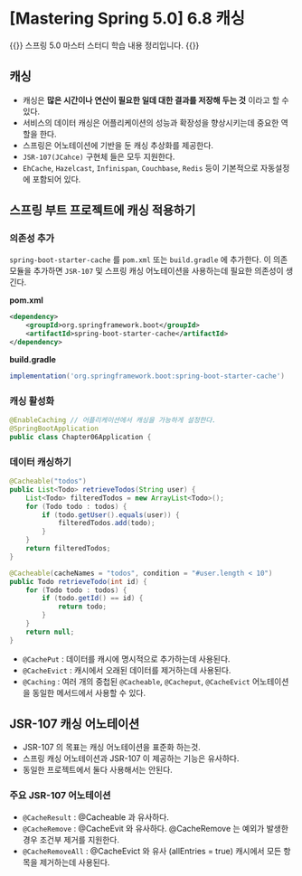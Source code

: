# [Mastering Spring 5.0] 6.8 캐싱


{{<admonition type="note" title="스프링 5.0 마스터 스터디">}}
스프링 5.0 마스터 스터디 학습 내용 정리입니다.
{{</admonition>}}

## 캐싱
+ 캐싱은 **많은 시간이나 연산이 필요한 일데 대한 결과를 저장해 두는 것** 이라고 할 수 있다. 
+ 서비스의 데이터 캐싱은 어플리케이션의 성능과 확장성을 향상시키는데 중요한 역할을 한다.
+ 스프링은 어노테이션에 기반을 둔 캐싱 추상화를 제공한다.
+ `JSR-107(JCahce)` 구현체 들은 모두 지원한다.
+ `EhCache`, `Hazelcast`, `Infinispan`, `Couchbase`, `Redis` 등이 기본적으로 자동설정에 포함되어 있다.

## 스프링 부트 프로젝트에 캐싱 적용하기
### 의존성 추가
`spring-boot-starter-cache` 를 `pom.xml` 또는 `build.gradle` 에 추가한다. 이 의존모듈을 추가하면 `JSR-107` 및 스프링 캐싱 어노테이션을 사용하는데 필요한 의존성이 생긴다.

**pom.xml**
```xml
<dependency>
    <groupId>org.springframework.boot</groupId>
    <artifactId>spring-boot-starter-cache</artifactId>
</dependency>
```

**build.gradle**
```groovy
implementation('org.springframework.boot:spring-boot-starter-cache')
```

### 캐싱 활성화

```java
@EnableCaching // 어플리케이션에서 캐싱을 가능하게 설정한다. 
@SpringBootApplication
public class Chapter06Application {
```

### 데이터 캐싱하기

```java
@Cacheable("todos")
public List<Todo> retrieveTodos(String user) {
    List<Todo> filteredTodos = new ArrayList<Todo>();
    for (Todo todo : todos) {
        if (todo.getUser().equals(user)) {
            filteredTodos.add(todo);
        }
    }
    return filteredTodos;
}

@Cacheable(cacheNames = "todos", condition = "#user.length < 10")
public Todo retrieveTodo(int id) {
    for (Todo todo : todos) {
        if (todo.getId() == id) {
            return todo;
        }
    }
    return null;
}
```

+ `@CachePut` : 데이터를 캐시에 명시적으로 추가하는데 사용된다.
+ `@CacheEvict` : 캐시에서 오래된 데이터를 제거하는데 사용된다.
+ `@Caching` : 여러 개의 중첩된 `@Cacheable`, `@Cacheput`, `@CacheEvict` 어노테이션을 동일한 메서드에서 사용할 수 있다.

## JSR-107 캐싱 어노테이션
+ JSR-107 의 목표는 캐싱 어노테이션을 표준화 하는것.
+ 스프링 캐싱 어노테이션과 JSR-107 이 제공하는 기능은 유사하다. 
+ 동일한 프로젝트에서 둘다 사용해서는 안된다.

### 주요 JSR-107 어노테이션

+ `@CacheResult` : @Cacheable 과 유사하다.
+ `@CacheRemove` : @CacheEvit 와 유사하다. @CacheRemove 는 예외가 발생한 경우 조건부 제거를 지원한다.
+ `@CacheRemoveAll` : @CacheEvict 와 유사 (allEntries = true) 캐시에서 모든 항목을 제거하는데 사용된다.



